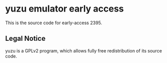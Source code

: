 yuzu emulator early access
=============

This is the source code for early-access 2395.

## Legal Notice

yuzu is a GPLv2 program, which allows fully free redistribution of its source code.